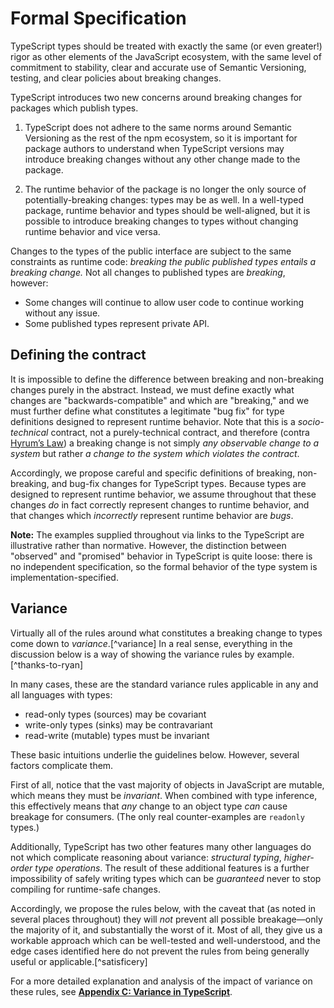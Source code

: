 # Formal Specification

TypeScript types should be treated with exactly the same (or even greater!) rigor as other elements of the JavaScript ecosystem, with the same level of commitment to stability, clear and accurate use of Semantic Versioning, testing, and clear policies about breaking changes.

TypeScript introduces two new concerns around breaking changes for packages which publish types.

1.  TypeScript does not adhere to the same norms around Semantic Versioning as the rest of the npm ecosystem, so it is important for package authors to understand when TypeScript versions may introduce breaking changes without any other change made to the package.

2.  The runtime behavior of the package is no longer the only source of potentially-breaking changes: types may be as well. In a well-typed package, runtime behavior and types should be well-aligned, but it is possible to introduce breaking changes to types without changing runtime behavior and vice versa.

Changes to the types of the public interface are subject to the same constraints as runtime code: *breaking the public published types entails a breaking change.* Not all changes to published types are *breaking*, however:

- Some changes will continue to allow user code to continue working without any issue.
- Some published types represent private API.

## Defining the contract

It is impossible to define the difference between breaking and non-breaking changes purely in the abstract. Instead, we must define exactly what changes are "backwards-compatible" and which are "breaking," and we must further define what constitutes a legitimate "bug fix" for type definitions designed to represent runtime behavior. Note that this is a *socio-technical* contract, not a purely-technical contract, and therefore (contra [Hyrum’s Law][hyrum]) a breaking change is not simply *any observable change to a system* but rather *a change to the system which violates the contract*.

[hyrum]: http://www.hyrumslaw.com

Accordingly, we propose careful and specific definitions of breaking, non-breaking, and bug-fix changes for TypeScript types. Because types are designed to represent runtime behavior, we assume throughout that these changes *do* in fact correctly represent changes to runtime behavior, and that changes which *incorrectly* represent runtime behavior are *bugs*.

**Note:** The examples supplied throughout via links to the TypeScript are illustrative rather than normative. However, the distinction between "observed" and "promised" behavior in TypeScript is quite loose: there is no independent specification, so the formal behavior of the type system is implementation-specified.

## Variance

Virtually all of the rules around what constitutes a breaking change to types come down to *variance*.[^variance] In a real sense, everything in the discussion below is a way of showing the variance rules by example.[^thanks-to-ryan]

In many cases, these are the standard variance rules applicable in any and all languages with types:

- read-only types (sources) may be covariant
- write-only types (sinks) may be contravariant
- read-write (mutable) types must be invariant

These basic intuitions underlie the guidelines below. However, several factors complicate them.

First of all, notice that the vast majority of objects in JavaScript are mutable, which means they must be *invariant*. When combined with type inference, this effectively means that *any* change to an object type *can* cause breakage for consumers. (The only real counter-examples are `readonly` types.)

Additionally, TypeScript has two other features many other languages do not which complicate reasoning about variance: *structural typing*, *higher-order type operations*. The result of these additional features is a further impossibility of safely writing types which can be *guaranteed* never to stop compiling for runtime-safe changes.

Accordingly, we propose the rules below, with the caveat that (as noted in several places throughout) they will *not* prevent all possible breakage—only the majority of it, and substantially the worst of it. Most of all, they give us a workable approach which can be well-tested and well-understood, and the edge cases identified here do not prevent the rules from being generally useful or applicable.[^satisficery]


For a more detailed explanation and analysis of the impact of variance on these rules, see [**Appendix C: Variance in TypeScript**](../appendices/c-variance-in-typescript.md).

